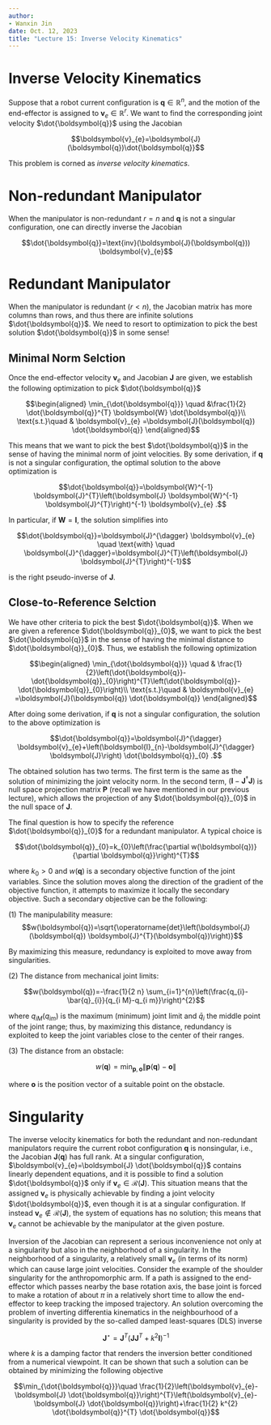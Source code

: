 ```yaml
---
author:
- Wanxin Jin
date: Oct. 12, 2023
title: "Lecture 15: Inverse Velocity Kinematics"
---
```


# Inverse Velocity Kinematics
Suppose that a robot current configuration is
$\boldsymbol{q}\in\mathbb{R}^n$, and the motion of the end-effector is
assigned to $\boldsymbol{v}_{e}\in\mathbb{R}^r$. We want to find the
corresponding joint velocity $\dot{\boldsymbol{q}}$ using the Jacobian

$$\boldsymbol{v}_{e}=\boldsymbol{J}(\boldsymbol{q})\dot{\boldsymbol{q}}$$

This problem is corned as *inverse velocity kinematics*.

# Non-redundant Manipulator

When the manipulator is non-redundant $r=n$ and $\boldsymbol{q}$ is not
a singular configuration, one can directly inverse the Jacobian

$$\dot{\boldsymbol{q}}=\text{inv}(\boldsymbol{J}(\boldsymbol{q})) \boldsymbol{v}_{e}$$

# Redundant Manipulator

When the manipulator is redundant $(r<n)$, the Jacobian matrix has more
columns than rows, and thus there are infinite solutions
$\dot{\boldsymbol{q}}$. We need to resort to optimization to pick the
best solution $\dot{\boldsymbol{q}}$ in some sense!

## Minimal Norm Selction

Once the end-effector velocity $\boldsymbol{v}_{e}$ and Jacobian
$\boldsymbol{J}$ are given, we establish the following optimization to
pick $\dot{\boldsymbol{q}}$

$$\begin{aligned}
        \min_{\dot{\boldsymbol{q}}} \quad &\frac{1}{2} \dot{\boldsymbol{q}}^{T} \boldsymbol{W} \dot{\boldsymbol{q}}\\
        \text{s.t.}\quad & \boldsymbol{v}_{e}  =\boldsymbol{J}(\boldsymbol{q}) \dot{\boldsymbol{q}}
    \end{aligned}$$

This means that we want to pick the best $\dot{\boldsymbol{q}}$ in the
sense of having the minimal norm of joint velocities. By some
derivation, if $\boldsymbol{q}$ is not a singular configuration, the
optimal solution to the above optimization is

$$\dot{\boldsymbol{q}}=\boldsymbol{W}^{-1} \boldsymbol{J}^{T}\left(\boldsymbol{J} \boldsymbol{W}^{-1} \boldsymbol{J}^{T}\right)^{-1} \boldsymbol{v}_{e} .$$

In particular, if $\boldsymbol{W}=\boldsymbol{I}$, the solution
simplifies into

$$\dot{\boldsymbol{q}}=\boldsymbol{J}^{\dagger} \boldsymbol{v}_{e} \quad \text{with} \quad \boldsymbol{J}^{\dagger}=\boldsymbol{J}^{T}\left(\boldsymbol{J} \boldsymbol{J}^{T}\right)^{-1}$$

is the right pseudo-inverse of $\boldsymbol{J}$.

## Close-to-Reference Selction

We have other criteria to pick the best $\dot{\boldsymbol{q}}$. When we
are given a reference $\dot{\boldsymbol{q}}_{0}$, we want to pick the
best $\dot{\boldsymbol{q}}$ in the sense of having the minimal distance
to $\dot{\boldsymbol{q}}_{0}$. Thus, we establish the following
optimization

$$\begin{aligned}
        \min_{\dot{\boldsymbol{q}}} \quad &
        \frac{1}{2}\left(\dot{\boldsymbol{q}}-\dot{\boldsymbol{q}}_{0}\right)^{T}\left(\dot{\boldsymbol{q}}-\dot{\boldsymbol{q}}_{0}\right)\\
        \text{s.t.}\quad & \boldsymbol{v}_{e}  =\boldsymbol{J}(\boldsymbol{q}) \dot{\boldsymbol{q}}
    \end{aligned}$$

After doing some derivation, if $\boldsymbol{q}$ is not a singular
configuration, the solution to the above optimization is

$$\dot{\boldsymbol{q}}=\boldsymbol{J}^{\dagger} \boldsymbol{v}_{e}+\left(\boldsymbol{I}_{n}-\boldsymbol{J}^{\dagger} \boldsymbol{J}\right) \dot{\boldsymbol{q}}_{0} .$$

The obtained solution has two terms. The first term is the same as the
solution of minimizing the joint velocity norm. In the second term,
$\left(\boldsymbol{I}-\boldsymbol{J}^{\dagger} \boldsymbol{J}\right)$ is
null space projection matrix $\boldsymbol{P}$ (recall we have mentioned
in our previous lecture), which allows the projection of any
$\dot{\boldsymbol{q}}_{0}$ in the null space of $\boldsymbol{J}$.

The final question is how to specify the reference
$\dot{\boldsymbol{q}}_{0}$ for a redundant manipulator. A typical choice
is

$$\dot{\boldsymbol{q}}_{0}=k_{0}\left(\frac{\partial w(\boldsymbol{q})}{\partial \boldsymbol{q}}\right)^{T}$$

where $k_{0}>0$ and $w(\boldsymbol{q})$ is a secondary objective
function of the joint variables. Since the solution moves along the
direction of the gradient of the objective function, it attempts to
maximize it locally the secondary objective. Such a secondary objective
can be the following:

\(1\) The manipulability measure:
$$w(\boldsymbol{q})=\sqrt{\operatorname{det}\left(\boldsymbol{J}(\boldsymbol{q}) \boldsymbol{J}^{T}(\boldsymbol{q})\right)}$$

By maximizing this measure, redundancy is exploited to move away from
singularities.

\(2\) The distance from mechanical joint limits:

$$w(\boldsymbol{q})=-\frac{1}{2 n} \sum_{i=1}^{n}\left(\frac{q_{i}-\bar{q}_{i}}{q_{i M}-q_{i m}}\right)^{2}$$

where $q_{i M}\left(q_{i m}\right)$ is the maximum (minimum) joint limit
and $\bar{q}_{i}$ the middle point of the joint range; thus, by
maximizing this distance, redundancy is exploited to keep the joint
variables close to the center of their ranges.

\(3\) The distance from an obstacle:

$$w(\boldsymbol{q})=\min _{\boldsymbol{p}, \boldsymbol{o}}\|\boldsymbol{p}(\boldsymbol{q})-\boldsymbol{o}\|$$

where $\boldsymbol{o}$ is the position vector of a suitable point on the
obstacle.

# Singularity

The inverse velocity kinematics for both the redundant and non-redundant
manipulators require the current robot configuration $\boldsymbol{q}$ is
nonsingular, i.e., the Jacobian $\boldsymbol{J}(\boldsymbol{q})$ has
full rank. At a singular configuration,
$\boldsymbol{v}_{e}=\boldsymbol{J} \dot{\boldsymbol{q}}$ contains
linearly dependent equations, and it is possible to find a solution
$\dot{\boldsymbol{q}}$ only if
$\boldsymbol{v}_{e} \in \mathcal{R}(\boldsymbol{J})$. This situation
means that the assigned $\boldsymbol{v}_{e}$ is physically achievable by
finding a joint velocity $\dot{\boldsymbol{q}}$, even though it is at a
singular configuration. If instead
$\boldsymbol{v}_{e} \notin \mathcal{R}(\boldsymbol{J})$, the system of
equations has no solution; this means that $\boldsymbol{v}_{e}$ cannot
be achievable by the manipulator at the given posture.

Inversion of the Jacobian can represent a serious inconvenience not only
at a singularity but also in the neighborhood of a singularity. In the
neighborhood of a singularity, a relatively small $\boldsymbol{v}_{e}$
(in terms of its norm) which can cause large joint velocities. Consider
the example of the shoulder singularity for the anthropomorphic arm. If
a path is assigned to the end-effector which passes nearby the base
rotation axis, the base joint is forced to make a rotation of about
$\pi$ in a relatively short time to allow the end-effector to keep
tracking the imposed trajectory. An solution overcoming the problem of
inverting differentia kinematics in the neighbourhood of a singularity
is provided by the so-called damped least-squares (DLS) inverse

$$\boldsymbol{J}^{\star}=\boldsymbol{J}^{T}\left(\boldsymbol{J} \boldsymbol{J}^{T}+k^{2} \boldsymbol{I}\right)^{-1}$$

where $k$ is a damping factor that renders the inversion better
conditioned from a numerical viewpoint. It can be shown that such a
solution can be obtained by minimizing the following objective

$$\min_{\dot{\boldsymbol{q}}}\quad \frac{1}{2}\left(\boldsymbol{v}_{e}-\boldsymbol{J} \dot{\boldsymbol{q}}\right)^{T}\left(\boldsymbol{v}_{e}-\boldsymbol{J} \dot{\boldsymbol{q}}\right)+\frac{1}{2} k^{2} \dot{\boldsymbol{q}}^{T} \dot{\boldsymbol{q}}$$
